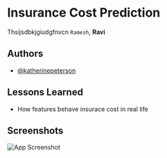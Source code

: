 
# Insurance Cost Prediction

Thsijsdbkjgiudgfnvcn `Ramesh`, **Ravi**
## Authors

- [@katherinepeterson](https://www.github.com/octokatherine)


## Lessons Learned

- How features behave insurace cost in real life
## Screenshots

![App Screenshot](https://via.placeholder.com/468x300?text=App+Screenshot+Here)

